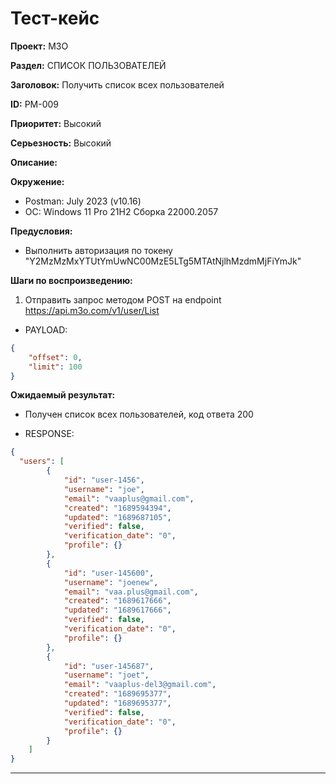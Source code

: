 # Тест-кейс

**Проект:** M3O

**Раздел:** СПИСОК ПОЛЬЗОВАТЕЛЕЙ

**Заголовок:** Получить список всех пользователей

**ID:** PM-009

 **Приоритет:** Высокий

 **Серьезность:** Высокий

**Описание:**

**Окружение:**  

* Postman: July 2023 (v10.16)
* OC: Windows 11 Pro 21H2 Сборка 22000.2057

**Предусловия:**

* Выполнить авторизация по токену "Y2MzMzMxYTUtYmUwNC00MzE5LTg5MTAtNjlhMzdmMjFiYmJk"

**Шаги по воспроизведению:**

1. Отправить запрос методом POST на endpoint <https://api.m3o.com/v1/user/List>  

* PAYLOAD:

```json
{
    "offset": 0,
    "limit": 100
}
```

**Ожидаемый результат:**

* Получен список всех пользователей, код ответа 200

* RESPONSE:

```json
{
  "users": [
        {
            "id": "user-1456",
            "username": "joe",
            "email": "vaaplus@gmail.com",
            "created": "1689594394",
            "updated": "1689687105",
            "verified": false,
            "verification_date": "0",
            "profile": {}
        },
        {
            "id": "user-145600",
            "username": "joenew",
            "email": "vaa.plus@gmail.com",
            "created": "1689617666",
            "updated": "1689617666",
            "verified": false,
            "verification_date": "0",
            "profile": {}
        },
        {
            "id": "user-145687",
            "username": "joet",
            "email": "vaaplus-del3@gmail.com",
            "created": "1689695377",
            "updated": "1689695377",
            "verified": false,
            "verification_date": "0",
            "profile": {}
        }
    ]
}
```

---
